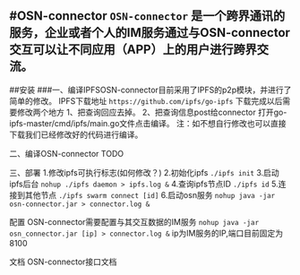 ﻿#OSN-connector
`OSN-connector` 是一个跨界通讯的服务，企业或者个人的IM服务通过与OSN-connector交互可以让不同应用（APP）上的用户进行跨界交流。
---------------------------------------
##安装
###一、编译IPFSOSN-connector目前采用了IPFS的p2p模块，并进行了简单的修改。
IPFS下载地址
```https://github.com/ipfs/go-ipfs```
下载完成以后需要修改两个地方
1、把查询回应去掉。 
2、把查询信息post给connector
打开go-ipfs-master/cmd/ipfs/main.go文件点击编译。
注：如不想自行修改也可以直接下载我们已经修改好的代码进行编译。

二、编译OSN-connector
TODO

三、部署
1.修改ipfs可执行标志(如何修改？)
2.初始化ipfs 
```./ipfs init```
3.启动ipfs后台 
```nohup ./ipfs daemon > ipfs.log &```
4.查询ipfs节点ID 
```./ipfs id```
5.连接到其他节点 
```./ipfs swarm connect [id]```
6.启动osn服务 
```nohup java -jar osn-connector.jar > connector.log &```

配置
OSN-connector需要配置与其交互数据的IM服务
```nohup java -jar osn_connector.jar [ip] > connector.log &```
ip为IM服务的IP,端口目前固定为8100

文档
OSN-connector接口文档

